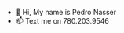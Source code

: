- 👋 Hi, My name is Pedro Nasser
- 📫 Text me on 780.203.9546

<!---
nasseraguiarfilho/nasseraguiarfilho is a ✨ special ✨ repository because its `README.md` (this file) appears on your GitHub profile.
You can click the Preview link to take a look at your changes.
--->
